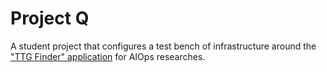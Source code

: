 # Project Q

A student project that configures a test bench of infrastructure around the ["TTG Finder" application](https://github.com/ATAS-Digital/TTGFinder) for AIOps researches.
